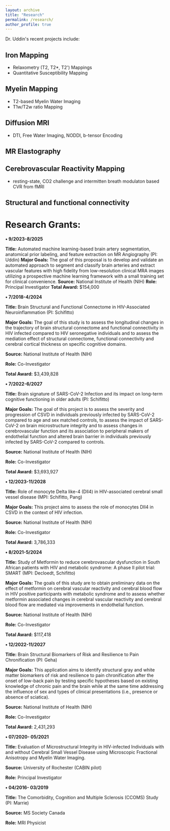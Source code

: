 ```yaml
---
layout: archive
title: "Research"
permalink: /research/
author_profile: true
---
```


Dr. Uddin's recent projects include:

## Iron Mapping 
- Relaxometry (T2, T2*, T2') Mappings
- Quantitative Susceptibility Mapping

## Myelin Mapping
- T2-based Myelin Water Imaging 
- T1w/T2w ratio Mapping

## Diffusion MRI 
- DTI, Free Water Imaging, NODDI, b-tensor Encoding 

## MR Elastography 

## Cerebrovascular Reactivity Mapping 
- resting-state, CO2 challenge and intermitten breath modulaton based CVR from fMRI

## Structural and functional connectivity




#  Research Grants:


<strong>• 9/2023-8/2025</strong>

<strong>Title:</strong> Automated machine learning-based brain artery segmentation, anatomical prior labeling, and feature extraction on MR Angiography (PI: Uddin)
<strong>Major Goals:</strong> The goal of this proposal is to develop and validate an automated approach to segment and classify brain arteries and extract vascular features with high fidelity from low-resolution clinical MRA images utilizing a prospective machine learning framework with a small training set for clinical convenience. 
<strong>Source:</strong> National Institute of Health (NIH)
<strong>Role:</strong> Principal Investigator 
<strong>Total Award:</strong> $154,000


<strong>•	7/2018-4/2024</strong>

<strong>Title:</strong> Brain Structural and Functional Connectome in HIV-Associated Neuroinflammation (PI: Schifitto)

<strong>Major Goals:</strong> The goal of this study is to assess the longitudinal changes in the trajectory of brain structural connectome and functional connectivity in HIV infected compared to HIV seronegative individuals and to assess the mediation effect of structural connectome, functional connectivity and cerebral cortical thickness on specific cognitive domains.

<strong>Source:</strong> National Institute of Health (NIH)

<strong>Role:</strong> Co-Investigator 

<strong>Total Award:</strong> $3,439,828


<strong>•	7/2022-6/2027</strong>

<strong>Title:</strong> Brain signature of SARS-CoV-2 Infection and its impact on long-term cognitive functioning in older adults (PI: Schifitto)

<strong>Major Goals:</strong> The goal of this project is to assess the severity and progression of CSVD in individuals previously infected by SARS-CoV-2 compared to age and sex matched controls, to assess the impact of SARS-CoV-2 on brain microstructure integrity and to assess changes in cerebrovascular function and its association to peripheral makers of endothelial function and altered brain barrier in individuals previously infected by SARS-CoV-2 compared to controls. 

<strong>Source:</strong> National Institute of Health (NIH)

<strong>Role:</strong> Co-Investigator 

<strong>Total Award:</strong> $3,693,927


<strong>•	12/2023-11/2028</strong>

<strong>Title:</strong> Role of monocyte Delta like-4 (Dll4) in HIV-associated cerebral small vessel disease (MPI: Schifitto, Pang)

<strong>Major Goals:</strong> This project aims to assess the role of monocytes DII4 in CSVD in the context of HIV infection.

<strong>Source:</strong> National Institute of Health (NIH)

<strong>Role:</strong> Co-Investigator 

<strong>Total Award:</strong> 3,786,333


<strong>•	8/2021-5/2024</strong>

<strong>Title:</strong> Study of Metformin to reduce cerebrovascular dysfunction in South African patients with HIV and metabolic syndrome: A phase II pilot trial: SMART (MPI: Decloedt, Schifitto)

<strong>Major Goals:</strong> The goals of this study are to obtain preliminary data on the effect of metformin on cerebral vascular reactivity and cerebral blood flow in HIV positive participants with metabolic syndrome and to assess whether metformin associated changes in cerebral vascular reactivity and cerebral blood flow are mediated via improvements in endothelial function.

<strong>Source:</strong> National Institute of Health (NIH)

<strong>Role:</strong> Co-Investigator 

<strong>Total Award:</strong> $117,418


<strong>•	12/2022-11/2027</strong>

<strong>Title:</strong> Brain Structural Biomarkers of Risk and Resilience to Pain Chronification (PI: Geha)

<strong>Major Goals:</strong> This application aims to identify structural gray and white matter biomarkers of risk and
resilience to pain chronification after the onset of low-back pain by testing specific hypotheses based on existing knowledge of chronic pain and the brain while at the same time addressing the influence of sex and types of clinical presentations (i.e., presence or absence of sciatica).

<strong>Source:</strong> National Institute of Health (NIH)

<strong>Role:</strong> Co-Investigator 

<strong>Total Award:</strong> 2,431,293



<strong>•	07/2020- 05/2021</strong>

<strong>Title:</strong> Evaluation of Microstructural Integrity in HIV-infected Individuals with and without Cerebral Small Vessel Disease using Microscopic Fractional Anisotropy and Myelin Water Imaging. 

<strong>Source:</strong> University of Rochester (CABIN pilot)

<strong>Role:</strong> Principal Investigator 


<strong>•	04/2016- 03/2019</strong>

<strong>Title:</strong> The Comorbidity, Cognition and Multiple Sclerosis (CCOMS) Study (PI: Marrie)

<strong>Source:</strong> MS Society Canada

<strong>Role:</strong> MRI Physicist

  
